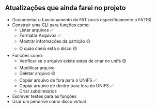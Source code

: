 ## Atualizações que ainda farei no projeto

-   Documentar o funcionamento do FAT (mais especificamente o FAT16)
-   Construir uma CLI para funções como:
    -   Listar arquivos ✅
    -   Formatar Arquivos ✅
    -   Mostrar informações da partição 🟡
    -   O quão cheio está o disco 🟡
-   Funções como:
    -   Verificar se o arquivo existe antes de criar no unifs 🟡
    -   Modificar arquivo
    -   Deletar arquivo 🟡
    -   Copiar arquivo de fora para o UNIFS ✅
    -   Copiar arquivo de dentro para fora do UNIFS ✅
    -   Criar subdiretórios
-   Escrever testes para as funções
-   Usar um pendrive como disco virtual
